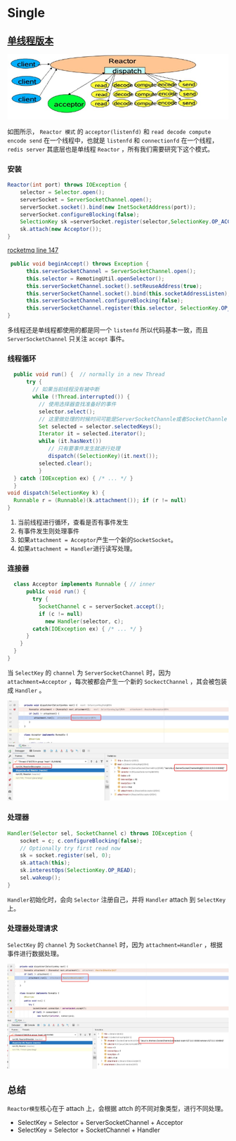 # Single

## [单线程版本](https://github.com/sona0402/netty/commit/9bf11da99190cdbe8b6e19cb4a2859f8996d8823)

![An image](../reactor/image/reactor-single.jpg)

如图所示， `Reactor 模式` 的 `acceptor(listenfd)` 和 `read decode compute encode send` 在一个线程中，也就是 `listenfd` 和 `connectionfd` 在一个线程， `redis server` 其底层也是单线程 `Reactor` ，所有我们需要研究下这个模式。

### 安装

```java
Reactor(int port) throws IOException {
    selector = Selector.open();
    serverSocket = ServerSocketChannel.open();
    serverSocket.socket().bind(new InetSocketAddress(port));
    serverSocket.configureBlocking(false);
    SelectionKey sk =serverSocket.register(selector,SelectionKey.OP_ACCEPT);
    sk.attach(new Acceptor());
}
```

[rocketmq line 147](https://github.com/apache/rocketmq/blob/master/store/src/main/java/org/apache/rocketmq/store/ha/HAService.java#L168)

```java
 public void beginAccept() throws Exception {
      this.serverSocketChannel = ServerSocketChannel.open();
      this.selector = RemotingUtil.openSelector();
      this.serverSocketChannel.socket().setReuseAddress(true);
      this.serverSocketChannel.socket().bind(this.socketAddressListen);
      this.serverSocketChannel.configureBlocking(false);
      this.serverSocketChannel.register(this.selector, SelectionKey.OP_ACCEPT);
}
```

多线程还是单线程都使用的都是同一个 `listenfd` 所以代码基本一致，而且 `ServerSocketChannel` 只关注 `accept` 事件。

### 线程循环

```java
  public void run() {  // normally in a new Thread
      try {
        // 如果当前线程没有被中断
        while (!Thread.interrupted()) {
          // 使用选择器查找准备好的事件
          selector.select();
          // 这里做处理的时候时间可能是ServerSocketChannle或者SocketChannle
          Set selected = selector.selectedKeys();
          Iterator it = selected.iterator();
          while (it.hasNext())
             // 只有要事件发生就进行处理
             dispatch((SelectionKey)(it.next());
          selected.clear();
          }
  } catch (IOException ex) { /* ... */ }
  }
void dispatch(SelectionKey k) {
  Runnable r = (Runnable)(k.attachment()); if (r != null)
}
```

1. 当前线程进行循环，查看是否有事件发生
2. 有事件发生则处理事件
3. 如果`attachment = Acceptor`产生一个新的`SocketSocket`。
4. 如果`attachment = Handler`进行读写处理。

### 连接器

```java
  class Acceptor implements Runnable { // inner
      public void run() {
        try {
          SocketChannel c = serverSocket.accept();
          if (c != null)
            new Handler(selector, c);
        catch(IOException ex) { /* ... */ }
      }
    }
  }
}
```

当 `SelectKey` 的 `channel` 为 `ServerSocketChannel` 时，因为 `attachment=Acceptor` ，每次被都会产生一个新的 `SockectChannel` ，其会被包装成 `Handler` 。

![An image](../reactor/image/single-acceptor.jpg)

### 处理器

```java
Handler(Selector sel, SocketChannel c) throws IOException {
    socket = c; c.configureBlocking(false);
    // Optionally try first read now
    sk = socket.register(sel, 0);
    sk.attach(this);
    sk.interestOps(SelectionKey.OP_READ);
    sel.wakeup();
}
```

`Handler`初始化时，会向 `Selector` 注册自己，并将 `Handler` attach 到 `SelectKey` 上。

### 处理器处理请求

`SelectKey` 的 `channel` 为 `SocketChannel` 时，因为 `attachment=Handler` ，根据事件进行数据处理。

![An image](../reactor/image/single-handler.jpg)

## 总结

`Reactor模型`核心在于 attach 上，会根据 attch 的不同对象类型，进行不同处理。

* SelectKey = Selector + ServerSocketChannel + Acceptor
* SelectKey = Selector + SocketChannel + Handler
